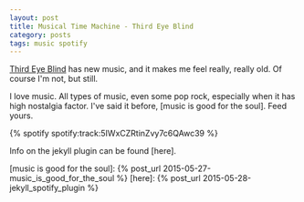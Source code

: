 ```yaml
---
layout: post
title: Musical Time Machine - Third Eye Blind
category: posts
tags: music spotify
---
```


[Third Eye Blind] has new music, and it makes me feel really, really old.  Of course I'm not, but still.

I love music. All types of music, even some pop rock, especially when it has high nostalgia factor.  I've said it before, [music is good for the soul]. Feed yours.

{% spotify spotify:track:5IWxCZRtinZvy7c6QAwc39 %}

Info on the jekyll plugin can be found [here].

[Third Eye Blind]: https://twitter.com/3eb
[music is good for the soul]: {% post_url 2015-05-27-music_is_good_for_the_soul %}
[here]: {% post_url 2015-05-28-jekyll_spotify_plugin %}
